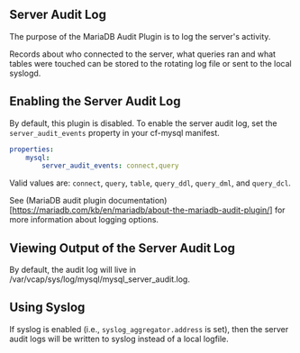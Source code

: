 ## Server Audit Log

The purpose of the MariaDB Audit Plugin is to log the server's activity.

Records about who connected to the server, what queries ran and what tables were touched can be stored to the rotating log file or sent to the local syslogd.

## Enabling the Server Audit Log

By default, this plugin is disabled. To enable the server audit log, set the `server_audit_events` property in your cf-mysql manifest.

```yml
properties:
	mysql:
		server_audit_events: connect,query
```

Valid values are: `connect`, `query`, `table`, `query_ddl`, `query_dml`, and `query_dcl`.

See (MariaDB audit plugin documentation)[https://mariadb.com/kb/en/mariadb/about-the-mariadb-audit-plugin/] for more information about logging options.

## Viewing Output of the Server Audit Log

By default, the audit log will live in /var/vcap/sys/log/mysql/mysql_server_audit.log.

## Using Syslog

If syslog is enabled (i.e., `syslog_aggregator.address` is set), then the server audit logs will be written to syslog instead of a local logfile.
